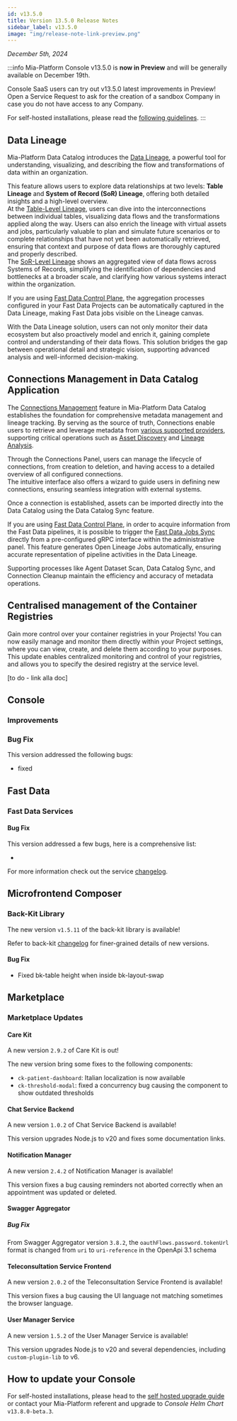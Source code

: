```yaml
---
id: v13.5.0
title: Version 13.5.0 Release Notes
sidebar_label: v13.5.0
image: "img/release-note-link-preview.png"
---
```


_December 5th, 2024_

:::info
Mia-Platform Console v13.5.0 is **now in Preview** and will be generally available on December 19th.

Console SaaS users can try out v13.5.0 latest improvements in Preview! Open a Service Request to ask for the creation of a sandbox Company in case you do not have access to any Company.

For self-hosted installations, please read the [following guidelines](#how-to-update-your-console).
:::

## Data Lineage

Mia-Platform Data Catalog introduces the [Data Lineage](/data_catalog/frontend/data_lineage.mdx), a powerful tool for understanding, visualizing, and describing the flow and transformations of data within an organization.  

This feature allows users to explore data relationships at two levels: **Table Lineage** and **System of Record (SoR) Lineage**, offering both detailed insights and a high-level overview.  
At the [Table-Level Lineage](/data_catalog/frontend/data_lineage.mdx#table-level-lineage), users can dive into the interconnections between individual tables, visualizing data flows and the transformations applied along the way. Users can also enrich the lineage with virtual assets and jobs, particularly valuable to plan and simulate future scenarios or to complete relationships that have not yet been automatically retrieved, ensuring that context and purpose of data flows are thoroughly captured and properly described.  
The [SoR-Level Lineage](/data_catalog/frontend/data_lineage.mdx#sor-level-lineage) shows an aggregated view of data flows across Systems of Records, simplifying the identification of dependencies and bottlenecks at a broader scale, and clarifying how various systems interact within the organization.

If you are using [Fast Data Control Plane](/fast_data/runtime_management/overview.mdx), the aggregation processes configured in your Fast Data Projects can be automatically captured in the Data Lineage, making Fast Data jobs visible on the Lineage canvas.

With the Data Lineage solution, users can not only monitor their data ecosystem but also proactively model and enrich it, gaining complete control and understanding of their data flows. This solution bridges the gap between operational detail and strategic vision, supporting advanced analysis and well-informed decision-making.

## Connections Management in Data Catalog Application

The [Connections Management](/data_catalog/frontend/data_catalog_connections.mdx) feature in Mia-Platform Data Catalog establishes the foundation for comprehensive metadata management and lineage tracking. By serving as the source of truth, Connections enable users to retrieve and leverage metadata from [various supported providers](/data_catalog/frontend/data_catalog_connections.mdx#connection-providers), supporting critical operations such as [Asset Discovery](/data_catalog/frontend/data_catalog_assets.mdx) and [Lineage Analysis](/data_catalog/frontend/data_lineage.mdx).  

Through the Connections Panel, users can manage the lifecycle of connections, from creation to deletion, and having access to a detailed overview of all configured connections.  
The intuitive interface also offers a wizard to guide users in defining new connections, ensuring seamless integration with external systems.  

Once a connection is established, assets can be imported directly into the Data Catalog using the Data Catalog Sync feature.  

If you are using [Fast Data Control Plane](/fast_data/runtime_management/overview.mdx), in order to acquire information from the Fast Data pipelines, it is possible to trigger the [Fast Data Jobs Sync](/data_catalog/data_catalog_job_runner.mdx#fast-data-jobs-sync) directly from a pre-configured gRPC interface within the administrative panel. This feature generates Open Lineage Jobs automatically, ensuring accurate representation of pipeline activities in the Data Lineage.  

Supporting processes like Agent Dataset Scan, Data Catalog Sync, and Connection Cleanup maintain the efficiency and accuracy of metadata operations.

## Centralised management of the Container Registries 

Gain more control over your container registries in your Projects! You can now easily manage and monitor them directly within your Project settings, where you can view, create, and delete them according to your purposes. 
This update enables centralized monitoring and control of your registries, and allows you to specify the desired registry at the service level.

[to do - link alla doc]

## Console

### Improvements



### Bug Fix

This version addressed the following bugs:

* fixed 


## Fast Data

### Fast Data Services


#### Bug Fix

This version addressed a few bugs, here is a comprehensive list:

* 

For more information check out the service [changelog](/runtime_suite/projection-storer/changelog.md).

## Microfrontend Composer

### Back-Kit Library

The new version `v1.5.11` of the back-kit library is available!

Refer to back-kit [changelog](/microfrontend-composer/back-kit/changelog.md) for finer-grained details of new versions.

#### Bug Fix

* Fixed bk-table height when inside bk-layout-swap

## Marketplace

### Marketplace Updates

#### Care Kit

A new version `2.9.2` of Care Kit is out!

The new version bring some fixes to the following components:

- `ck-patient-dashboard`: Italian localization is now available
- `ck-threshold-modal`: fixed a concurrency bug causing the component to show outdated thresholds  

#### Chat Service Backend

A new version `1.0.2` of Chat Service Backend is available!

This version upgrades Node.js to v20 and fixes some documentation links.

#### Notification Manager

A new version `2.4.2` of Notification Manager is available!

This version fixes a bug causing reminders not aborted correctly when an appointment was updated or deleted. 

#### Swagger Aggregator

##### Bug Fix

 From Swagger Aggregator version `3.8.2`, the `oauthFlows.password.tokenUrl` format is changed from `uri` to `uri-reference` in the OpenApi 3.1 schema

#### Teleconsultation Service Frontend

A new version `2.0.2` of the Teleconsultation Service Frontend is available!

This version fixes a bug causing the UI language not matching sometimes the browser language.

#### User Manager Service

A new version `1.5.2` of the User Manager Service is available!

This version upgrades Node.js to v20 and several dependencies, including `custom-plugin-lib` to v6.

## How to update your Console

For self-hosted installations, please head to the [self hosted upgrade guide](/infrastructure/self-hosted/installation-chart/100_how-to-upgrade.md) or contact your Mia-Platform referent and upgrade to _Console Helm Chart_ `v13.8.0-beta.3`.
